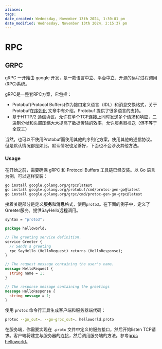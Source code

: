 ```yaml
---
aliases: 
tags: 
date_created: Wednesday, November 13th 2024, 1:30:01 pm
date_modified: Wednesday, November 13th 2024, 2:15:37 pm
---
```


# RPC

## GRPC

gRPC 一开始由 google 开发，是一款语言中立、平台中立、开源的远程过程调用(RPC)系统。

gRPC是一整套RPC方案，它包括：

- Protobuf(Protocol Buffers)作为接口定义语言（IDL）和消息交换格式，关于Protobuf在[序列化](../../基础知识/程序分析/序列化.md) 文章中有介绍。Protobuf 提供了很多语言的支持。
- 基于HTTP/2 通信协议，允许在单个TCP连接上同时发送多个请求和响应，二进制分帧和头部压缩大大提高了数据传输的效率，允许服务器推送（但不等于全双工）

当然，也可以不使用Protobuf而使用其他的序列化方案，使用其他的通信协议。但是默认情况都是如此，默认情况也足够好，下面也不会涉及其他方法。

### Usage

在开始之前，需要确保 gRPC 和 Protocol Buffers 工具链已经安装。以 Go 语言为例，可以这样安装：

```bash
go install google.golang.org/grpc@latest
go install google.golang.org/protobuf/cmd/protoc-gen-go@latest
go install google.golang.org/grpc/cmd/protoc-gen-go-grpc@latest
```

接着关键部分是定义**服务**和**消息**格式，使用`proto3`。在下面的例子中，定义了Greeter服务，提供SayHello远程调用。

```protobuf
syntax = "proto3";

package helloworld;

// The greeting service definition.
service Greeter {
  // Sends a greeting
  rpc SayHello (HelloRequest) returns (HelloResponse);
}

// The request message containing the user's name.
message HelloRequest {
  string name = 1;
}

// The response message containing the greetings
message HelloResponse {
  string message = 1;
}
```

使用 `protoc` 命令行工具生成客户端和服务器端代码：

```bash
protoc --go_out=. --go-grpc_out=. helloworld.proto
```

在服务端，你需要实现在 `.proto` 文件中定义的服务接口，然后开始listen TCP请求。客户端将建立与服务器的连接，然后调用服务端的方法。参考[grpc helloworld](https://grpc.io/docs/languages/go/quickstart/)。
